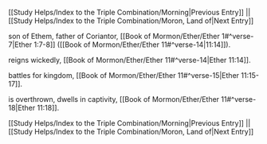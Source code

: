 [[Study Helps/Index to the Triple Combination/Morning|Previous Entry]]  ||  [[Study Helps/Index to the Triple Combination/Moron, Land of|Next Entry]]

 son of Ethem, father of Coriantor, [[Book of Mormon/Ether/Ether 1#^verse-7|Ether 1:7-8]] ([[Book of Mormon/Ether/Ether 11#^verse-14|11:14]]).

 reigns wickedly, [[Book of Mormon/Ether/Ether 11#^verse-14|Ether 11:14]].

 battles for kingdom, [[Book of Mormon/Ether/Ether 11#^verse-15|Ether 11:15-17]].

 is overthrown, dwells in captivity, [[Book of Mormon/Ether/Ether 11#^verse-18|Ether 11:18]].

[[Study Helps/Index to the Triple Combination/Morning|Previous Entry]]  ||  [[Study Helps/Index to the Triple Combination/Moron, Land of|Next Entry]]
